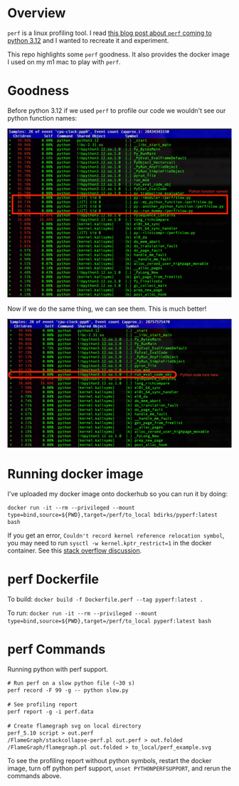 # Overview

`perf` is a linux profiling tool. I read [this blog post about `perf` coming to python 3.12](https://www.petermcconnell.com/posts/perf_eng_with_py12/) and I wanted to recreate it and experiment.

This repo highlights some `perf` goodness. It also provides the docker image I used on my m1 mac to play with `perf`.

# Goodness

Before python 3.12 if we used `perf` to profile our code we wouldn't see our python function names:

![perf report with python symbols](./perf_with_python.png)

Now if we do the same thing, we can see them. This is much better!

![perf report without python symbols](./perf_without_python.png)

# Running docker image

I've uploaded my docker image onto dockerhub so you can run it by doing:

```
docker run -it --rm --privileged --mount type=bind,source=${PWD},target=/perf/to_local bdirks/pyperf:latest bash
```

If you get an error, `Couldn't record kernel reference relocation symbol`, you may need to run `sysctl -w kernel.kptr_restrict=1` in the docker container.
See this [stack overflow discussion](https://stackoverflow.com/a/21588642).

# perf Dockerfile

To build: `docker build -f Dockerfile.perf --tag pyperf:latest .`

To run: `docker run -it --rm --privileged --mount type=bind,source=${PWD},target=/perf/to_local pyperf:latest bash`

# perf Commands

Running python with perf support.

```
# Run perf on a slow python file (~30 s)
perf record -F 99 -g -- python slow.py

# See profiling report
perf report -g -i perf.data

# Create flamegraph svg on local directory
perf_5.10 script > out.perf
/FlameGraph/stackcollapse-perf.pl out.perf > out.folded
/FlameGraph/flamegraph.pl out.folded > to_local/perf_example.svg
```

To see the profiling report without python symbols, restart the docker image, turn off python perf support, `unset PYTHONPERFSUPPORT`, and rerun the commands above.
